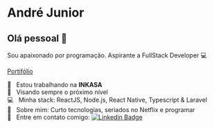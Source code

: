 # André Junior

## Olá pessoal 👋
Sou apaixonado por programação.
Aspirante a FullStack Developer :computer:

[Portifólio](https://andrejr.dev)

 :rocket:  &nbsp; Estou trabalhando na **INKASA**
 <br/> :purple_heart: &nbsp; Visando sempre o próximo nível
 <br/> :computer: &nbsp; Minha stack: ReactJS, Node.js, React Native, Typescript & Laravel
 <br/> 💬  &nbsp; Sobre mim: Curto tecnologias, seriados no Netflix e programar
 <br/> :email: &nbsp; Entre em contato comigo: [![Linkedin Badge](https://img.shields.io/badge/-AndréJunior-blue?style=flat-square&logo=Linkedin&logoColor=white&link=https://www.linkedin.com/in/andr%C3%A9-junior-7b245a16a/)](https://www.linkedin.com/in/andr%C3%A9-junior-7b245a16a/)
